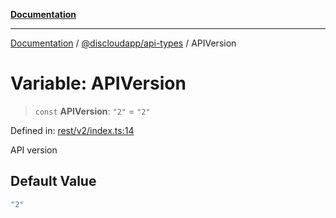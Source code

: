 [**Documentation**](../../../README.md)

***

[Documentation](../../../packages.md) / [@discloudapp/api-types](../README.md) / APIVersion

# Variable: APIVersion

> `const` **APIVersion**: `"2"` = `"2"`

Defined in: [rest/v2/index.ts:14](https://github.com/discloud/discloud.app/blob/5b4e3fe9c701f0b4f5ffa4246f463403d1e47fa1/packages/api-types/rest/v2/index.ts#L14)

API version

## Default Value

```ts
"2"
```
